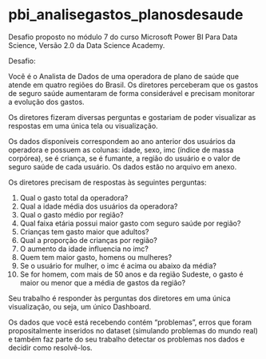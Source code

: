 # pbi_analisegastos_planosdesaude
Desafio proposto no módulo 7 do curso Microsoft Power BI Para Data Science, Versão 2.0 da Data Science Academy.

Desafio:

Você é o Analista de Dados de uma operadora de plano de saúde que atende em quatro regiões do Brasil. Os diretores perceberam que os gastos de seguro saúde aumentaram de forma considerável e precisam monitorar a evolução dos gastos.

Os diretores fizeram diversas perguntas e gostariam de poder visualizar as respostas em uma única tela ou visualização.

Os dados disponíveis correspondem ao ano anterior dos usuários da operadora e possuem as colunas: idade, sexo, imc (índice de massa corpórea), se é criança, se é fumante, a região do usuário e o valor de seguro saúde de cada usuário. Os dados estão no arquivo em anexo.

Os diretores precisam de respostas às seguintes perguntas:

1. Qual o gasto total da operadora?
2. Qual a idade média dos usuários da operadora?
3. Qual o gasto médio por região?
4. Qual faixa etária possui maior gasto com seguro saúde por região?
5. Crianças tem gasto maior que adultos?
6. Qual a proporção de crianças por região?
7. O aumento da idade influencia no imc?
8. Quem tem maior gasto, homens ou mulheres?
9. Se o usuário for mulher, o imc é acima ou abaixo da média?
10. Se for homem, com mais de 50 anos e da região Sudeste, o gasto é maior ou menor que a média de gastos da região?

Seu trabalho é responder às perguntas dos diretores em uma única visualização, ou seja, um único Dashboard.

Os dados que você está recebendo contém “problemas”, erros que foram propositalmente inseridos no dataset (simulando problemas do mundo real) e também faz parte do seu trabalho detectar os problemas nos dados e decidir como resolvê-los.
